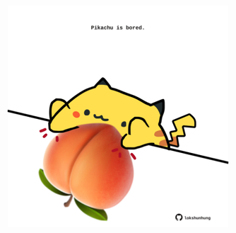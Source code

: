 <!-- built at 29/05/2025, 07:00:34 UTC -->
<p align="center">
  <img width="500" height="500" src="./ReadmeImage.svg">
</p>
